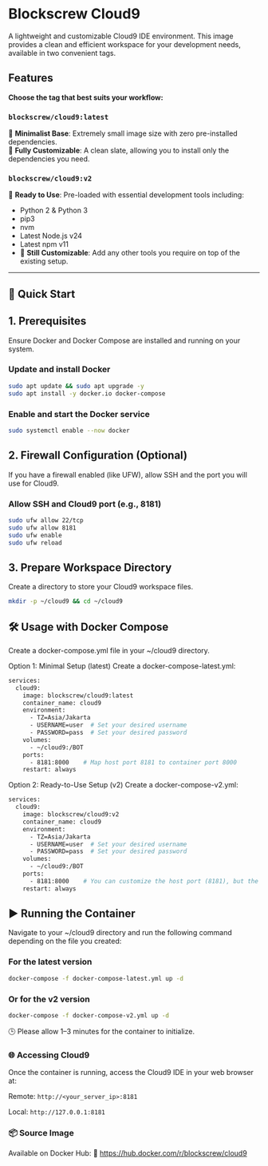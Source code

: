 # Blockscrew Cloud9

A lightweight and customizable Cloud9 IDE environment. This image provides a clean and efficient workspace for your development needs, available in two convenient tags.

## Features

**Choose the tag that best suits your workflow:**

### `blockscrew/cloud9:latest`

🔹 **Minimalist Base**: Extremely small image size with zero pre-installed dependencies.  
🔹 **Fully Customizable**: A clean slate, allowing you to install only the dependencies you need.

### `blockscrew/cloud9:v2`

🔹 **Ready to Use**: Pre-loaded with essential development tools including:
  - Python 2 & Python 3
  - pip3
  - nvm
  - Latest Node.js v24
  - Latest npm v11
- 🔧 **Still Customizable**: Add any other tools you require on top of the existing setup.

---

## 🚀 Quick Start

## 1. Prerequisites

Ensure Docker and Docker Compose are installed and running on your system.

### Update and install Docker
```bash
sudo apt update && sudo apt upgrade -y
sudo apt install -y docker.io docker-compose
```

### Enable and start the Docker service
```bash
sudo systemctl enable --now docker
```

## 2. Firewall Configuration (Optional)
If you have a firewall enabled (like UFW), allow SSH and the port you will use for Cloud9.

### Allow SSH and Cloud9 port (e.g., 8181)
```bash
sudo ufw allow 22/tcp
sudo ufw allow 8181
sudo ufw enable
sudo ufw reload
```
## 3. Prepare Workspace Directory
Create a directory to store your Cloud9 workspace files.
```bash
mkdir -p ~/cloud9 && cd ~/cloud9
```

## 🛠 Usage with Docker Compose
Create a docker-compose.yml file in your ~/cloud9 directory.

Option 1: Minimal Setup (latest)
Create a docker-compose-latest.yml:
```bash
services:
  cloud9:
    image: blockscrew/cloud9:latest
    container_name: cloud9
    environment:
      - TZ=Asia/Jakarta
      - USERNAME=user  # Set your desired username
      - PASSWORD=pass  # Set your desired password
    volumes:
      - ~/cloud9:/BOT
    ports:
      - 8181:8000    # Map host port 8181 to container port 8000
    restart: always
```
Option 2: Ready-to-Use Setup (v2)
Create a docker-compose-v2.yml:
```bash
services:
  cloud9:
    image: blockscrew/cloud9:v2
    container_name: cloud9
    environment:
      - TZ=Asia/Jakarta
      - USERNAME=user  # Set your desired username
      - PASSWORD=pass  # Set your desired password
    volumes:
      - ~/cloud9:/BOT
    ports:
      - 8181:8000    # You can customize the host port (8181), but the container port (8000) is fixed.
    restart: always
```

## ▶️ Running the Container
Navigate to your ~/cloud9 directory and run the following command depending on the file you created:

### For the latest version
```bash
docker-compose -f docker-compose-latest.yml up -d
```

### Or for the v2 version
```bash
docker-compose -f docker-compose-v2.yml up -d
```
🕒 Please allow 1–3 minutes for the container to initialize.

### 🌐 Accessing Cloud9
Once the container is running, access the Cloud9 IDE in your web browser at:

Remote: `http://<your_server_ip>:8181`

Local: `http://127.0.0.1:8181`

### 📦 Source Image
Available on Docker Hub:
🔗 https://hub.docker.com/r/blockscrew/cloud9
